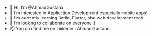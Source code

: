- 👋 Hi, I’m @AhmadGustano
- 👀 I’m interested in Application Development especially mobile apps!
- 🌱 I’m currently learning Kotlin, Flutter, also web development tech
- 💞️ I’m looking to collaborate on everyone :)
- 📫 You can find me on Linkedin : Ahmad Gustano

<!---
I think that's all for now :)
Best Regards,

Ahmad Gustano
--->
